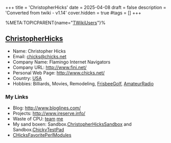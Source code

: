 +++
title = 'ChristopherHicks'
date = 2025-04-08
draft = false
description = 'Converted from twiki - v1.14'
cover.hidden = true
#tags = []
+++

%META:TOPICPARENT{name="[TWikiUsers](TWikiUsers "wikilink")"}%

## [ChristopherHicks](ChristopherHicks "wikilink")

- Name: Christopher Hicks
- Email: <chicks@chicks.net>
- Company Name: Flamingo Internet Navigators
- Company URL: <http://www.fini.net/>
- Personal Web Page: <http://www.chicks.net/>
- Country: [USA](http://en.wikipedia.org/wiki/Unites_States)
- Hobbies: Billiards, Movies, Remodeling,
  [FrisbeeGolf](FrisbeeGolf "wikilink"),
  [AmateurRadio](AmateurRadio "wikilink")

### My Links

- Blog: <http://www.bloglines.com/>
- Projects: <http://www.ireserve.info/>
- Waste of CPU:
  [team](http://stats.distributed.net/team/tmsummary.php?project_id=8&team=31403)
  [me](http://stats.distributed.net/participant/psummary.php?project_id=8&id=73444)
- My sand boxen:
  Sandbox.[ChristopherHicksSandbox](ChristopherHicksSandbox "wikilink")
  and Sandbox.[ChickyTestPad](ChickyTestPad "wikilink")
- [CHicksFavoritePerlModules](CHicksFavoritePerlModules "wikilink")
